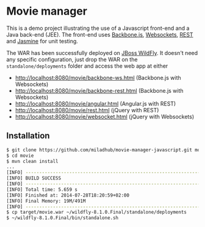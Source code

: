 Movie manager
=============

This is a demo project illustrating the use of a Javascript front-end and a Java back-end (JEE).
The front-end uses [Backbone.js](http://backbonejs.org/), [Websockets](https://www.websocket.org/), [REST](http://en.wikipedia.org/wiki/Representational_state_transfer) and [Jasmine](http://jasmine.github.io/) for unit testing.

The WAR has been successfully deployed on [JBoss WildFly](http://wildfly.org/downloads/). It doesn't need any specific configuration, just drop the WAR on the `standalone/deployments` folder and access the web app at either

  - [http://localhost:8080/movie/backbone-ws.html](http://localhost:8080/movie/backbone-ws.html) (Backbone.js with Websockets)
  - [http://localhost:8080/movie/backbone-rest.html](http://localhost:8080/movie/backbone-rest.html) (Backbone.js with Websockets)
  - [http://localhost:8080/movie/angular.html](http://localhost:8080/movie/angular.html) (Angular.js with REST)
  - [http://localhost:8080/movie/rest.html](http://localhost:8080/movie/rest.html) (jQuery with REST)
  - [http://localhost:8080/movie/websocket.html](http://localhost:8080/movie/websocket.html) (jQuery with Websockets)

Installation
------------

```sh
$ git clone https://github.com/miladhub/movie-manager-javascript.git movie
$ cd movie
$ mvn clean install
...
[INFO] ------------------------------------------------------------------------
[INFO] BUILD SUCCESS
[INFO] ------------------------------------------------------------------------
[INFO] Total time: 5.659 s
[INFO] Finished at: 2014-07-28T18:20:59+02:00
[INFO] Final Memory: 19M/491M
[INFO] ------------------------------------------------------------------------
$ cp target/movie.war ~/wildfly-8.1.0.Final/standalone/deployments
$ ~/wildfly-8.1.0.Final/bin/standalone.sh
```
